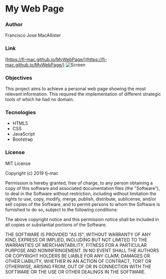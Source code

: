 # My Web Page 

### Author
Francisco Jose MacAllister
### Link 
[https://fj-mac.github.io/MyWebPage/](https://fj-mac.github.io/MyWebPage/)
![Screen](https://user-images.githubusercontent.com/42389979/63285684-f6ddae80-c27b-11e9-9b69-868428d18575.jpg)

### Objectives

This project aims to achieve a personal web page showing the most relevant information. This required the implementation of different strategic tools of which he had no domain.

### Tecnologies 
* HTML5
* CSS
* JavaScript
* Bootstrap

### License
MIT License

Copyright (c) 2019 fj-mac

Permission is hereby granted, free of charge, to any person obtaining a copy
of this software and associated documentation files (the "Software"), to deal
in the Software without restriction, including without limitation the rights
to use, copy, modify, merge, publish, distribute, sublicense, and/or sell
copies of the Software, and to permit persons to whom the Software is
furnished to do so, subject to the following conditions:

The above copyright notice and this permission notice shall be included in all
copies or substantial portions of the Software.

THE SOFTWARE IS PROVIDED "AS IS", WITHOUT WARRANTY OF ANY KIND, EXPRESS OR
IMPLIED, INCLUDING BUT NOT LIMITED TO THE WARRANTIES OF MERCHANTABILITY,
FITNESS FOR A PARTICULAR PURPOSE AND NONINFRINGEMENT. IN NO EVENT SHALL THE
AUTHORS OR COPYRIGHT HOLDERS BE LIABLE FOR ANY CLAIM, DAMAGES OR OTHER
LIABILITY, WHETHER IN AN ACTION OF CONTRACT, TORT OR OTHERWISE, ARISING FROM,
OUT OF OR IN CONNECTION WITH THE SOFTWARE OR THE USE OR OTHER DEALINGS IN THE
SOFTWARE.

